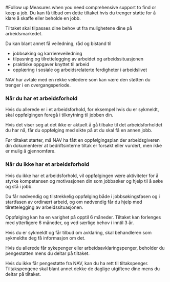 #Follow up
Measures when you need comprehensive support to find or keep a job.
Du kan få tilbud om dette tiltaket hvis du trenger støtte for å klare å skaffe eller beholde en jobb.

 Tiltaket skal tilpasses dine behov ut fra mulighetene dine på arbeidsmarkedet.

 Du kan blant annet få veiledning, råd og bistand til

 * jobbsøking og karriereveiledning
* tilpasning og tilrettelegging av arbeidet og arbeidssituasjonen
* praktiske oppgaver knyttet til arbeid
* opplæring i sosiale og arbeidsrelaterte ferdigheter i arbeidslivet

 NAV har avtale med en rekke veiledere som kan være den støtten du trenger i en overgangsperiode.

 ### Når du har et arbeidsforhold

 Hvis du allerede er i et arbeidsforhold, for eksempel hvis du er sykmeldt, skal oppfølgingen foregå i tilknytning til jobben din.

 Hvis det viser seg at det ikke er aktuelt å gå tilbake til det arbeidsforholdet du har nå, får du oppfølging med sikte på at du skal få en annen jobb.

 Før tiltaket starter, må NAV ha fått en oppfølgingsplan der arbeidsgiveren din dokumenterer at bedriftsinterne tiltak er forsøkt eller vurdert, men ikke er mulig å gjennomføre.

 ### Når du ikke har et arbeidsforhold

 Hvis du ikke har et arbeidsforhold, vil oppfølgingen være aktiviteter for å styrke kompetansen og motivasjonen din som jobbsøker og hjelp til å søke og stå i jobb.

 Du får nødvendig og tilstrekkelig oppfølging både i jobbsøkingsfasen og i startfasen av ordinært arbeid, og om nødvendig får du hjelp med tilrettelegging av arbeidssituasjonen.

 Oppfølging kan ha en varighet på opptil 6 måneder. Tiltaket kan forlenges med ytterligere 6 måneder, og ved særlige behov i inntil 3 år.

 Hvis du er sykmeldt og får tilbud om avklaring, skal behandleren som sykmeldte deg få informasjon om det.

 Hvis du allerede får sykepenger eller arbeidsavklaringspenger, beholder du pengestøtten mens du deltar på tiltaket.

   Hvis du ikke får pengestøtte fra NAV, kan du ha rett til tiltakspenger. Tiltakspengene skal blant annet dekke de daglige utgiftene dine mens du deltar på tiltaket.

  